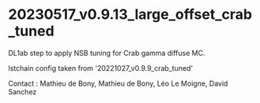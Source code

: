 # 20230517_v0.9.13_large_offset_crab_tuned

DL1ab step to apply NSB tuning for Crab gamma diffuse MC.

lstchain config taken from '20221027_v0.9.9_crab_tuned'


Contact : Mathieu de Bony, Mathieu de Bony, Léo Le Moigne, David Sanchez


